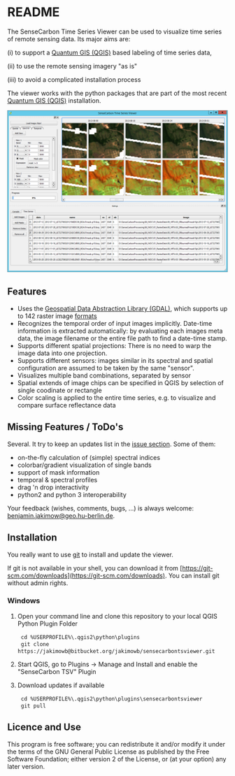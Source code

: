 # README #

The SenseCarbon Time Series Viewer can be used to visualize time series of remote sensing data.
Its major aims are: 

(i) to support a [Quantum GIS (QGIS)](www.qgis.org) based labeling of time series data, 

(ii) to use the remote sensing imagery "as is" 

(iii) to avoid a complicated installation process


The viewer works with the python packages that are part of the most recent [Quantum GIS (QGIS)](www.qgis.org) 
installation. 

![Screenshot](Screenshot.png "Screenshot SenseCarbon Time Series Viewer")


## Features ##
+ Uses the [Geospatial Data Abstraction Library (GDAL)](www.gdal.org), which supports up to 142 raster image [formats](http://www.gdal.org/formats_list.html)
+ Recognizes the temporal order of input images implicitly. Date-time information is extracted automatically: 
by evaluating each images meta data, the image filename or the entire file path to find a date-time stamp. 
+ Supports different spatial projections: There is no need to warp the image data into one projection.  
+ Supports different sensors: images similar in its spectral and spatial configuration are assumed to be taken by the same "sensor". 
+ Visualizes multiple band combinations, separated by sensor
+ Spatial extends of image chips can be specified in QGIS by selection of single coodinate or rectangle
+ Color scaling is applied to the entire time series, e.g. to visualize and compare surface reflectance data
  
 

## Missing Features / ToDo's ##

Several. It try to keep an updates list in the [issue section](https://bitbucket.org/jakimowb/sensecarbontsviewer/issues).
Some of them:

+ on-the-fly calculation of (simple) spectral indices
+ colorbar/gradient visualization of single bands 
+ support of mask information
+ temporal & spectral profiles
+ drag 'n drop interactivity
+ python2 and python 3 interoperability

Your feedback (wishes, comments, bugs, ...) is always welcome: [benjamin.jakimow@geo.hu-berlin.de](benjamin.jakimow@geo.hu-berlin.de).


## Installation ##
You really want to use [git](https://en.wikipedia.org/wiki/Git_%28software%29) to install and update the viewer. 

If git is not available in your shell, you can download it from [https://git-scm.com/downloads](https://git-scm.com/downloads). You can install git without admin rights.


### Windows ###

1. Open your command line and clone this repository to your local QGIS Python Plugin Folder

        cd %USERPROFILE%\.qgis2\python\plugins 
        git clone https://jakimowb@bitbucket.org/jakimowb/sensecarbontsviewer.git

2. Start QGIS, go to Plugins -> Manage and Install and enable the "SenseCarbon TSV" Plugin
3. Download updates if available

        cd %USERPROFILE%\.qgis2\python\plugins\sensecarbontsviewer
        git pull


## Licence and Use ##

This program is free software; you can redistribute it and/or modify it under the terms of the GNU General Public License as published by the Free Software Foundation; either version 2 of the License, or (at your option) any later version.